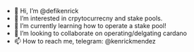- 👋 Hi, I’m @defikenrick
- 👀 I’m interested in crpytocurrecny and stake pools.
- 🌱 I’m currently learning how to operate a stake pool!
- 💞️ I’m looking to collaborate on operating/delgating cardano
- 📫 How to reach me, telegram: @kenrickmendez

<!---
defikenrick/defikenrick is a ✨ special ✨ repository because its `README.md` (this file) appears on your GitHub profile.
You can click the Preview link to take a look at your changes.
--->
